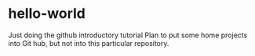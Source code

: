 # hello-world
Just doing the github introductory tutorial
Plan to put some home projects into Git hub, but not into this
particular repository.
